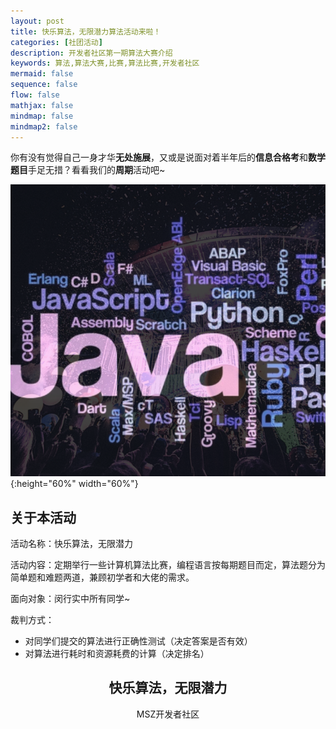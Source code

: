 ```yaml
---
layout: post
title: 快乐算法，无限潜力算法活动来啦！
categories: [社团活动]
description: 开发者社区第一期算法大赛介绍
keywords: 算法,算法大赛,比赛,算法比赛,开发者社区
mermaid: false
sequence: false
flow: false
mathjax: false
mindmap: false
mindmap2: false
---
```


你有没有觉得自己一身才华**无处施展**，又或是说面对着半年后的**信息合格考**和**数学题目**手足无措？看看我们的**周期**活动吧~

![Alt text](/images/post/%E7%AE%97%E6%B3%95%E5%A4%A7%E8%B5%9B%E6%B4%BB%E5%8A%A8/%E7%AE%97%E6%B3%95%E5%A4%A7%E8%B5%9B%E6%B4%BB%E5%8A%A8%E8%83%8C%E6%99%AF.png){:height="60%" width="60%"}

## 关于本活动

活动名称：快乐算法，无限潜力

活动内容：定期举行一些计算机算法比赛，编程语言按每期题目而定，算法题分为简单题和难题两道，兼顾初学者和大佬的需求。

面向对象：闵行实中所有同学~

裁判方式：

* 对同学们提交的算法进行正确性测试（决定答案是否有效）
* 对算法进行耗时和资源耗费的计算（决定排名）


<center><h2>快乐算法，无限潜力</h2></center>
<center>MSZ开发者社区</center>